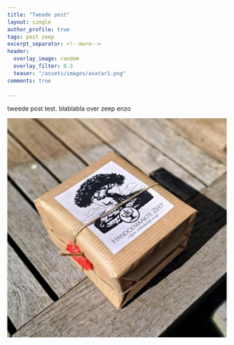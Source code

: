 ```yaml
---
title: "Tweede post"
layout: single
author_profile: true
tags: post zeep
excerpt_separator: <!--more-->
header: 
  overlay_image: random
  overlay_filter: 0.3
  teaser: "/assets/images/avatar1.png"
comments: true

---
```


tweede  post test.<!--more-->
blablabla over zeep enzo


![zeep verpakkingen](/assets/images/zeep2.jpg "verpakking met 4 stuks zeep")
